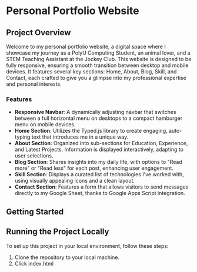 # Personal Portfolio Website

## Project Overview

Welcome to my personal portfolio website, a digital space where I showcase my journey as a PolyU Computing Student, an animal lover, and a STEM Teaching Assistant at the Jockey Club. This website is designed to be fully responsive, ensuring a smooth transition between desktop and mobile devices. It features several key sections: Home, About, Blog, Skill, and Contact, each crafted to give you a glimpse into my professional expertise and personal interests.

### Features

- **Responsive Navbar**: A dynamically adjusting navbar that switches between a full horizontal menu on desktops to a compact hamburger menu on mobile devices.
- **Home Section**: Utilizes the Typed.js library to create engaging, auto-typing text that introduces me in a unique way.
- **About Section**: Organized into sub-sections for Education, Experience, and Latest Projects. Information is displayed interactively, adapting to user selections.
- **Blog Section**: Shares insights into my daily life, with options to "Read more" or "Read less" for each post, enhancing user engagement.
- **Skill Section**: Displays a curated list of technologies I've worked with, using visually appealing icons and a clean layout.
- **Contact Section**: Features a form that allows visitors to send messages directly to my Google Sheet, thanks to Google Apps Script integration.

## Getting Started
## Running the Project Locally

To set up this project in your local environment, follow these steps:

1. Clone the repository to your local machine.
2. Click index.html
